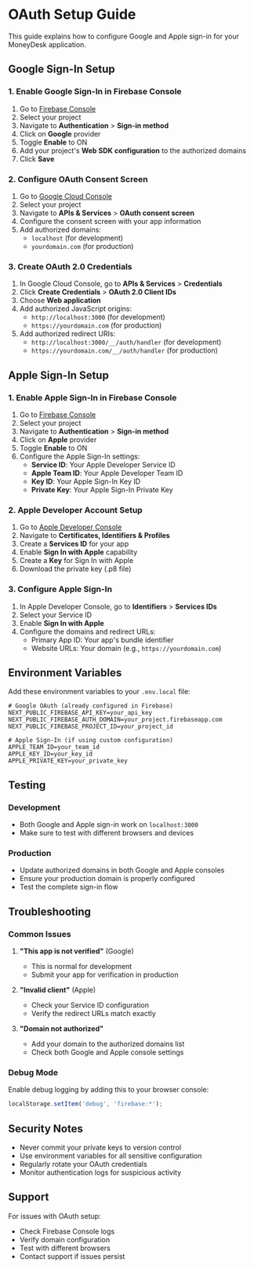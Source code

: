 # OAuth Setup Guide

This guide explains how to configure Google and Apple sign-in for your MoneyDesk application.

## Google Sign-In Setup

### 1. Enable Google Sign-In in Firebase Console

1. Go to [Firebase Console](https://console.firebase.google.com/)
2. Select your project
3. Navigate to **Authentication** > **Sign-in method**
4. Click on **Google** provider
5. Toggle **Enable** to ON
6. Add your project's **Web SDK configuration** to the authorized domains
7. Click **Save**

### 2. Configure OAuth Consent Screen

1. Go to [Google Cloud Console](https://console.cloud.google.com/)
2. Select your project
3. Navigate to **APIs & Services** > **OAuth consent screen**
4. Configure the consent screen with your app information
5. Add authorized domains:
   - `localhost` (for development)
   - `yourdomain.com` (for production)

### 3. Create OAuth 2.0 Credentials

1. In Google Cloud Console, go to **APIs & Services** > **Credentials**
2. Click **Create Credentials** > **OAuth 2.0 Client IDs**
3. Choose **Web application**
4. Add authorized JavaScript origins:
   - `http://localhost:3000` (for development)
   - `https://yourdomain.com` (for production)
5. Add authorized redirect URIs:
   - `http://localhost:3000/__/auth/handler` (for development)
   - `https://yourdomain.com/__/auth/handler` (for production)

## Apple Sign-In Setup

### 1. Enable Apple Sign-In in Firebase Console

1. Go to [Firebase Console](https://console.firebase.google.com/)
2. Select your project
3. Navigate to **Authentication** > **Sign-in method**
4. Click on **Apple** provider
5. Toggle **Enable** to ON
6. Configure the Apple Sign-In settings:
   - **Service ID**: Your Apple Developer Service ID
   - **Apple Team ID**: Your Apple Developer Team ID
   - **Key ID**: Your Apple Sign-In Key ID
   - **Private Key**: Your Apple Sign-In Private Key

### 2. Apple Developer Account Setup

1. Go to [Apple Developer Console](https://developer.apple.com/)
2. Navigate to **Certificates, Identifiers & Profiles**
3. Create a **Services ID** for your app
4. Enable **Sign In with Apple** capability
5. Create a **Key** for Sign In with Apple
6. Download the private key (.p8 file)

### 3. Configure Apple Sign-In

1. In Apple Developer Console, go to **Identifiers** > **Services IDs**
2. Select your Service ID
3. Enable **Sign In with Apple**
4. Configure the domains and redirect URLs:
   - Primary App ID: Your app's bundle identifier
   - Website URLs: Your domain (e.g., `https://yourdomain.com`)

## Environment Variables

Add these environment variables to your `.env.local` file:

```env
# Google OAuth (already configured in Firebase)
NEXT_PUBLIC_FIREBASE_API_KEY=your_api_key
NEXT_PUBLIC_FIREBASE_AUTH_DOMAIN=your_project.firebaseapp.com
NEXT_PUBLIC_FIREBASE_PROJECT_ID=your_project_id

# Apple Sign-In (if using custom configuration)
APPLE_TEAM_ID=your_team_id
APPLE_KEY_ID=your_key_id
APPLE_PRIVATE_KEY=your_private_key
```

## Testing

### Development
- Both Google and Apple sign-in work on `localhost:3000`
- Make sure to test with different browsers and devices

### Production
- Update authorized domains in both Google and Apple consoles
- Ensure your production domain is properly configured
- Test the complete sign-in flow

## Troubleshooting

### Common Issues

1. **"This app is not verified"** (Google)
   - This is normal for development
   - Submit your app for verification in production

2. **"Invalid client"** (Apple)
   - Check your Service ID configuration
   - Verify the redirect URLs match exactly

3. **"Domain not authorized"**
   - Add your domain to the authorized domains list
   - Check both Google and Apple console settings

### Debug Mode

Enable debug logging by adding this to your browser console:
```javascript
localStorage.setItem('debug', 'firebase:*');
```

## Security Notes

- Never commit your private keys to version control
- Use environment variables for all sensitive configuration
- Regularly rotate your OAuth credentials
- Monitor authentication logs for suspicious activity

## Support

For issues with OAuth setup:
- Check Firebase Console logs
- Verify domain configuration
- Test with different browsers
- Contact support if issues persist

